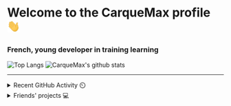 # Welcome to the CarqueMax profile <img src="https://raw.githubusercontent.com/CarqueMax/CarqueMax/main/wave.gif" width="30px">
### French, young developer in training learning  
![Top Langs](https://github-readme-stats.vercel.app/api/top-langs/?username=CarqueMax&show_icons=true&count_private=false&theme=dark)
![CarqueMax's github stats](https://github-readme-stats.vercel.app/api?username=CarqueMax&show_icons=true&theme=dark)

---

<details>
    <summary>Recent GitHub Activity ⏲️</summary>
    
   [![ReadMe Card](https://github-readme-stats.vercel.app/api/pin/?username=CarqueMax&repo=Royal&theme=dark)](https://github.com/CarqueMax/Royal)
    
</details>

<details>
    <summary>Friends' projects 💻</summary>
    
   [![ReadMe Card](https://github-readme-stats.vercel.app/api/pin/?username=0xW00dy&repo=DirtyBruteForce&theme=dark)](https://github.com/0xW00dy/DirtyBruteForce)
   [![ReadMe Card](https://github-readme-stats.vercel.app/api/pin/?username=0xW00dy&repo=LFI-Scanner&theme=dark)](https://github.com/0xW00dy/LFI-Scanner)
   [![ReadMe Card](https://github-readme-stats.vercel.app/api/pin/?username=0xW00dy&repo=XSS-tool&theme=dark)](https://github.com/Itarow/XSS-tool)
    
</details>
